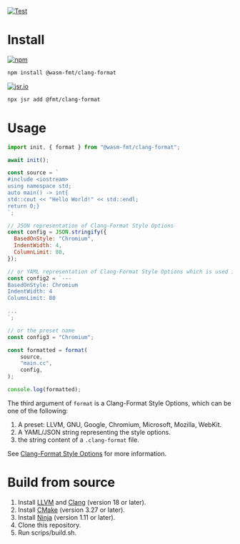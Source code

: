 [![Test](https://github.com/wasm-fmt/clang-format/actions/workflows/test.yml/badge.svg)](https://github.com/wasm-fmt/clang-format/actions/workflows/test.yml)

# Install

[![npm](https://img.shields.io/npm/v/@wasm-fmt/clang-format?color=f34b7d)](https://www.npmjs.com/package/@wasm-fmt/clang-format)

```bash
npm install @wasm-fmt/clang-format
```

[![jsr.io](https://jsr.io/badges/@fmt/clang-format?color=f34b7d)](https://jsr.io/@fmt/clang-format)

```bash
npx jsr add @fmt/clang-format
```

# Usage

```JavaScript
import init, { format } from "@wasm-fmt/clang-format";

await init();

const source = `
#include <iostream>
using namespace std;
auto main() -> int{
std::cout << "Hello World!" << std::endl;
return 0;}
`;

// JSON representation of Clang-Format Style Options
const config = JSON.stringify({
  BasedOnStyle: "Chromium",
  IndentWidth: 4,
  ColumnLimit: 80,
});

// or YAML representation of Clang-Format Style Options which is used in `.clang-format` file
const config2 = `---
BasedOnStyle: Chromium
IndentWidth: 4
ColumnLimit: 80

...
`;

// or the preset name
const config3 = "Chromium";

const formatted = format(
    source,
    "main.cc",
    config,
);

console.log(formatted);
```

The third argument of `format` is a Clang-Format Style Options, which can be one of the following:

1. A preset: LLVM, GNU, Google, Chromium, Microsoft, Mozilla, WebKit.
2. A YAML/JSON string representing the style options.
3. the string content of a `.clang-format` file.

See [Clang-Format Style Options](https://clang.llvm.org/docs/ClangFormatStyleOptions.html) for more information.

# Build from source

1. Install [LLVM](https://llvm.org/docs/GettingStarted.html) and [Clang](https://clang.llvm.org/get_started.html) (version 18 or later).
2. Install [CMake](https://cmake.org/download/) (version 3.27 or later).
3. Install [Ninja](https://ninja-build.org/) (version 1.11 or later).
4. Clone this repository.
5. Run scrips/build.sh.
